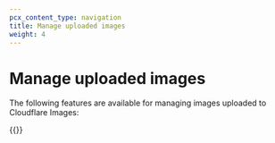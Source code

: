 ```yaml
---
pcx_content_type: navigation
title: Manage uploaded images
weight: 4
---
```


# Manage uploaded images

The following features are available for managing images uploaded to Cloudflare Images:

{{<directory-listing>}}